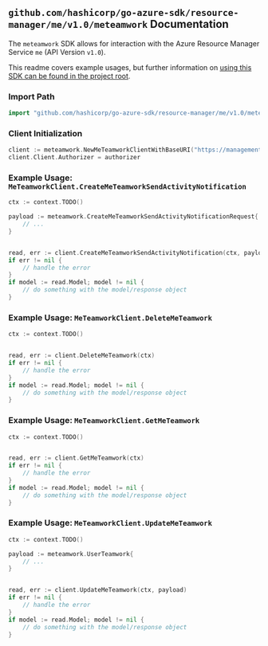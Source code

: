 
## `github.com/hashicorp/go-azure-sdk/resource-manager/me/v1.0/meteamwork` Documentation

The `meteamwork` SDK allows for interaction with the Azure Resource Manager Service `me` (API Version `v1.0`).

This readme covers example usages, but further information on [using this SDK can be found in the project root](https://github.com/hashicorp/go-azure-sdk/tree/main/docs).

### Import Path

```go
import "github.com/hashicorp/go-azure-sdk/resource-manager/me/v1.0/meteamwork"
```


### Client Initialization

```go
client := meteamwork.NewMeTeamworkClientWithBaseURI("https://management.azure.com")
client.Client.Authorizer = authorizer
```


### Example Usage: `MeTeamworkClient.CreateMeTeamworkSendActivityNotification`

```go
ctx := context.TODO()

payload := meteamwork.CreateMeTeamworkSendActivityNotificationRequest{
	// ...
}


read, err := client.CreateMeTeamworkSendActivityNotification(ctx, payload)
if err != nil {
	// handle the error
}
if model := read.Model; model != nil {
	// do something with the model/response object
}
```


### Example Usage: `MeTeamworkClient.DeleteMeTeamwork`

```go
ctx := context.TODO()


read, err := client.DeleteMeTeamwork(ctx)
if err != nil {
	// handle the error
}
if model := read.Model; model != nil {
	// do something with the model/response object
}
```


### Example Usage: `MeTeamworkClient.GetMeTeamwork`

```go
ctx := context.TODO()


read, err := client.GetMeTeamwork(ctx)
if err != nil {
	// handle the error
}
if model := read.Model; model != nil {
	// do something with the model/response object
}
```


### Example Usage: `MeTeamworkClient.UpdateMeTeamwork`

```go
ctx := context.TODO()

payload := meteamwork.UserTeamwork{
	// ...
}


read, err := client.UpdateMeTeamwork(ctx, payload)
if err != nil {
	// handle the error
}
if model := read.Model; model != nil {
	// do something with the model/response object
}
```

